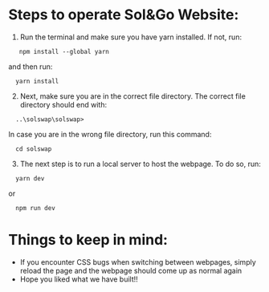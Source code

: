 # Steps to operate Sol&Go Website:

1. Run the terminal and make sure you have yarn installed. If not, run:
```
   npm install --global yarn
```
 and then run:
```
  yarn install
```
2. Next, make sure you are in the correct file directory. The correct file directory should end with:
```
  ..\solswap\solswap>
```
 In case you are in the wrong file directory, run this command:
```
  cd solswap
```
3. The next step is to run a local server to host the webpage. To do so, run:
```
  yarn dev
```
 or
```
  npm run dev
```

# Things to keep in mind:
- If you encounter CSS bugs when switching between webpages, simply reload the page and the webpage should come up as normal again
- Hope you liked what we have built!!
